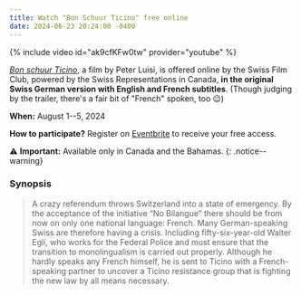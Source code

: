 ```yaml
---
title: Watch "Bon Schuur Ticino" free online
date: 2024-06-23 20:24:00 -0400
---
```


{% include video id="ak9cfKFw0tw" provider="youtube" %}

[*Bon schuur Ticino*][sf], a film by Peter Luisi, is offered online by the
Swiss Film Club, powered by the Swiss Representations in Canada, **in the
original Swiss German version with English and French subtitles**. (Though
judging by the trailer, there's a fair bit of "French" spoken, too :wink:)

**When:** August 1--5, 2024

**How to participate?** Register on [Eventbrite] to receive your free access.

:warning: **Important:** Available only in Canada and the Bahamas.
{: .notice--warning}

### Synopsis

> A crazy referendum throws Switzerland into a state of emergency. By the
> acceptance of the initiative “No Bilangue” there should be from now on only
> one national language: French. Many German-speaking Swiss are therefore
> having a crisis. Including fifty-six-year-old Walter Egli, who works for the
> Federal Police and must ensure that the transition to monolingualism is
> carried out properly. Although he hardly speaks any French himself, he is
> sent to Ticino with a French-speaking partner to uncover a Ticino resistance
> group that is fighting the new law by all means necessary.

[sf]: <https://www.swissfilms.ch/en/movie/bon-schuur-ticino/8E192B51D33E4ED2B6C0ABEEC82B75A7>
[eventbrite]: <https://www.eventbrite.ca/e/swiss-film-club-bonjour-switzerland-tickets-920417652977>
